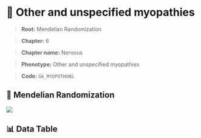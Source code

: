 # 🧪 Other and unspecified myopathies

> **Root:** Mendelian Randomization

> **Chapter:** 6  

> **Chapter name:** Nervous

> **Phenotype:** Other and unspecified myopathies  

> **Code:** `G6_MYOPOTHUNS`

## 🧬 Mendelian Randomization  

<img src="/MR/Figures/Forward/G6_MYOPOTHUNS.png"/>

## 📊 Data Table

<CsvTableMRF src="/MR/Data/Forward/G6_MYOPOTHUNS.csv"/>
